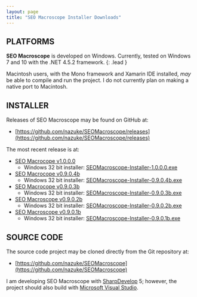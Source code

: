 ```yaml
---
layout: page
title: "SEO Macroscope Installer Downloads"
---
```


## PLATFORMS

**SEO Macroscope** is developed on Windows. Currently, tested on Windows 7 and 10 with the .NET 4.5.2 framework.
{: .lead }

Macintosh users, with the Mono framework and Xamarin IDE installed, *may* be able to compile and run the project. I do not currently plan on making a native port to Macintosh.

## INSTALLER

Releases of SEO Macroscope may be found on GitHub at:

* [https://github.com/nazuke/SEOMacroscope/releases](https://github.com/nazuke/SEOMacroscope/releases)

The most recent release is at:

* [SEO Macrocope v1.0.0.0](https://github.com/nazuke/SEOMacroscope/releases/tag/v1.0.0.0)
    * Windows 32 bit installer: [SEOMacroscope-Installer-1.0.0.0.exe](https://github.com/nazuke/SEOMacroscope/releases/download/v0.9.0.4b/SEOMacroscope-Installer-1.0.0.0.exe)
* [SEO Macrocope v0.9.0.4b](https://github.com/nazuke/SEOMacroscope/releases/tag/v0.9.0.4b)
    * Windows 32 bit installer: [SEOMacroscope-Installer-0.9.0.4b.exe](https://github.com/nazuke/SEOMacroscope/releases/download/v0.9.0.4b/SEOMacroscope-Installer-0.9.0.4b.exe)
* [SEO Macrocope v0.9.0.3b](https://github.com/nazuke/SEOMacroscope/releases/tag/v0.9.0.3b)
    * Windows 32 bit installer: [SEOMacroscope-Installer-0.9.0.3b.exe](https://github.com/nazuke/SEOMacroscope/releases/download/v0.9.0.3b/SEOMacroscope-Installer-0.9.0.3b.exe)
* [SEO Macroscope v0.9.0.2b](https://github.com/nazuke/SEOMacroscope/releases/tag/v0.9.0.2b)
    * Windows 32 bit installer: [SEOMacroscope-Installer-0.9.0.2b.exe](https://github.com/nazuke/SEOMacroscope/releases/download/v0.9.0.2b/SEOMacroscope-Installer-0.9.0.2b.exe)
* [SEO Macroscope v0.9.0.1b](https://github.com/nazuke/SEOMacroscope/releases/tag/v0.9.0.1b)
    * Windows 32 bit installer: [SEOMacroscope-Installer-0.9.0.1b.exe](https://github.com/nazuke/SEOMacroscope/releases/download/v0.9.0.1b/SEOMacroscope-Installer-0.9.0.1b.exe)

## SOURCE CODE

The source code project may be cloned directly from the Git repository at:

* [https://github.com/nazuke/SEOMacroscope](https://github.com/nazuke/SEOMacroscope)

I am developing SEO Macroscope with [SharpDevelop](http://www.icsharpcode.net/opensource/sd/Default.aspx) 5; however, the project should also build with [Microsoft Visual Studio](https://www.visualstudio.com/).
